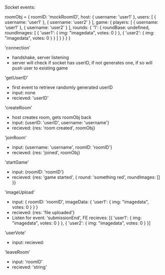 Socket events:

roomObj = {
  roomID: 'mockRoomID',
  host: { username: 'user1' },
  users: [ { username: 'user1' }, { username: 'user2' } ],
  game: { players: [ { username: 'user1' }, { username: 'user2' } ], rounds: {
  '1': { roundBase: undefined, roundImages: [ { 'user1': { img: "imagedata", votes: 0 } }, { 'user2': { img: "imagedata", votes: 0 } } ] }
} } }

'connection'
 - handshake, server listening
 - server will check if socket has userID, if not generates one, if so will push user to existing game

'getUserID'
- first event to retrieve randomly generated userID
- input: none
- recieved: 'userID'

'createRoom'
- host creates room, gets roomObj back
- input: {userID: 'userID', username: 'username'}
- recieved: {res: 'room created', roomObj}

'joinRoom'
- input: {username: 'username', roomID: 'roomID'}
- recieved: {res: 'joined', roomObj}

'startGame'
- input: {roomID: 'roomID'}
- recieved: {res: 'game started', { round: 'something red', roundImages: [] }}

'imageUpload'
- input: { roomID: 'roomID', imageData: { 'user1': { img: "imagedata", votes: 0 } } }
- recieved: {res: 'file uploaded'}
- Listen for event: 'submissionEnd', FE recieves: [{ 'user1': { img: "imagedata", votes: 0 } }, { 'user2': { img: "imagedata", votes: 0 } }]

'userVote'
- input:
recieved: 

'leaveRoom'
- input: 'roomID'
- recieved: 'string'
